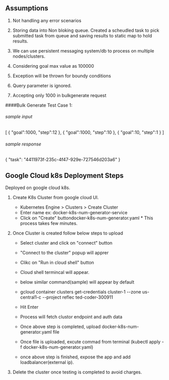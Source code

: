 ## Assumptions

1. Not handling any error scenarios
2. Storing data into Non bloking queue. Created a scheudled task
  to pick submitted task from queue and saving results to static map to hold results. 
    
3.  We can use persistent messaging system/db to process on 
multiple nodes/clusters.
        
4. Considering goal max value as 100000


5. Exception will be thrown for boundy conditions

6. Query parameter is ignored.

7. Accepting only 1000 in bulkgenerate request

####Bulk Generate Test Case 1:

###### sample input

[
	{
	"goal":1000,
	"step":12
},
{
	"goal":1000,
	"step":10
},
{
	"goal":10,
	"step":1
}
]

###### sample response

{
    "task": "4411973f-235c-4f47-929e-727546d203a6"
}

## Google Cloud k8s Deployment Steps

Deployed on google cloud k8s.

1. Create K8s Cluster from google cloud UI.
	* Kubernetes Engine > Clusters > Create Cluster
	* Enter name ex: docker-k8s-num-generator-service
	* Click on "Create" buttondocker-k8s-num-generator.yaml	* This process takes few minutes.
2. Once Cluster is created follow below steps to upload
	* Select cluster and click on "connect" button
	* "Connect to the cluster" popup will apprer
	* Clikc on "Run in cloud shell" button
	* Cloud shell termincal will appear.
	* below similar command(sample) will appear by default
	
	* gcloud container clusters get-credentials cluster-1 --zone us-central1-c --project reflec
	ted-coder-300911
	* Hit Enter 
	* Process will fetch clustor endpoint and auth data
	* Once above step is completed, upload docker-k8s-num-generator.yaml file
	* Once file is uploaded, excute commad from terminal (kubectl apply -f docker-k8s-num-generator.yaml)
	* once above step is finished, expose the app and add loadbalancer(external ip).
	
3. Delete the cluster once testing is completed to avoid charges.




